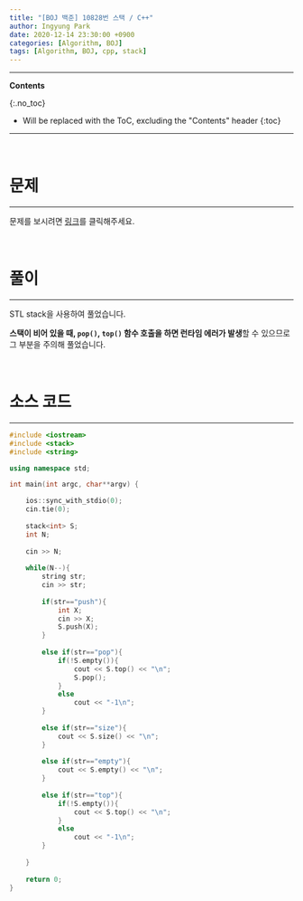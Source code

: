 ```yaml
---
title: "[BOJ 백준] 10828번 스택 / C++"
author: Ingyung Park
date: 2020-12-14 23:30:00 +0900
categories: [Algorithm, BOJ]
tags: [Algorithm, BOJ, cpp, stack]
---
```


---
**Contents**

{:.no_toc}

* Will be replaced with the ToC, excluding the "Contents" header
{:toc}
---

<br/>

# **문제**

---



문제를 보시려면 [링크](https://www.acmicpc.net/problem/10828)를 클릭해주세요. 

<br/>

# **풀이**

---

STL stack을 사용하여 풀었습니다.

**스택이 비어 있을 때, `pop()`, `top()` 함수 호출을 하면 런타임 에러가 발생**할 수 있으므로 그 부분을 주의해 풀었습니다.



<br/>

# **소스 코드**

---



```c++
#include <iostream>
#include <stack>
#include <string>

using namespace std;

int main(int argc, char**argv) {

	ios::sync_with_stdio(0);
	cin.tie(0);
		
	stack<int> S;
	int N;
	
	cin >> N;
	
	while(N--){
		string str;
		cin >> str;
		
		if(str=="push"){
			int X;
			cin >> X;
			S.push(X);
		}
		
		else if(str=="pop"){
			if(!S.empty()){
				cout << S.top() << "\n";
				S.pop();
			}
			else
				cout << "-1\n";
		}
		
		else if(str=="size"){
			cout << S.size() << "\n";
		}
		
		else if(str=="empty"){
			cout << S.empty() << "\n";
		}
		
		else if(str=="top"){
			if(!S.empty()){
				cout << S.top() << "\n";	
			}
			else
				cout << "-1\n";
		}
		
	}
	
	return 0;
}
```

<br/>

<br/>